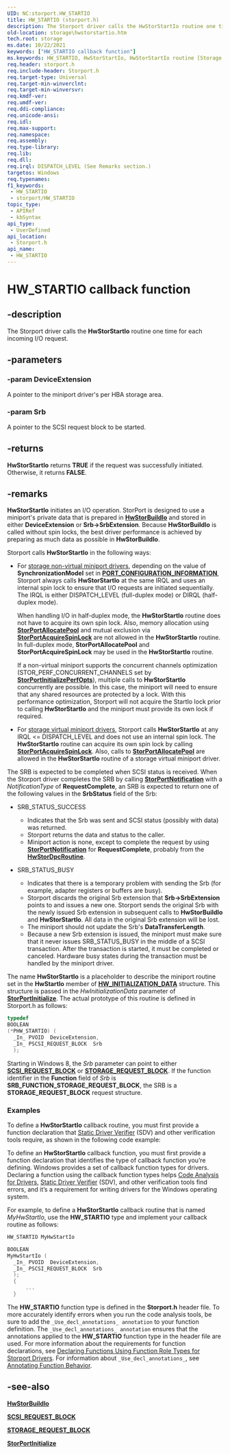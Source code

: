 ```yaml
---
UID: NC:storport.HW_STARTIO
title: HW_STARTIO (storport.h)
description: The Storport driver calls the HwStorStartIo routine one time for each incoming I/O request.
old-location: storage\hwstorstartio.htm
tech.root: storage
ms.date: 10/22/2021
keywords: ["HW_STARTIO callback function"]
ms.keywords: HW_STARTIO, HwStorStartIo, HwStorStartIo routine [Storage Devices], storage.hwstorstartio, stormini_8f910467-49f3-4f15-919d-84edee8ad053.xml, storport/HwStorStartIo
req.header: storport.h
req.include-header: Storport.h
req.target-type: Universal
req.target-min-winverclnt: 
req.target-min-winversvr: 
req.kmdf-ver: 
req.umdf-ver: 
req.ddi-compliance: 
req.unicode-ansi: 
req.idl: 
req.max-support: 
req.namespace: 
req.assembly: 
req.type-library: 
req.lib: 
req.dll: 
req.irql: DISPATCH_LEVEL (See Remarks section.)
targetos: Windows
req.typenames: 
f1_keywords:
 - HW_STARTIO
 - storport/HW_STARTIO
topic_type:
 - APIRef
 - kbSyntax
api_type:
 - UserDefined
api_location:
 - Storport.h
api_name:
 - HW_STARTIO
---
```


# HW_STARTIO callback function

## -description

The Storport driver calls the **HwStorStartIo** routine one time for each incoming I/O request.

## -parameters

### -param DeviceExtension

A pointer to the miniport driver's per HBA storage area.

### -param Srb

A pointer to the SCSI request block to be started.

## -returns

**HwStorStartIo** returns **TRUE** if the request was successfully initiated. Otherwise, it returns **FALSE**.

## -remarks

**HwStorStartIo** initiates an I/O operation. StorPort is designed to use a miniport's private data that is prepared in [**HwStorBuildIo**](nc-storport-hw_buildio.md) and stored in either **DeviceExtension** or **Srb->SrbExtension**.  Because **HwStorBuildIo** is called without spin locks, the best driver performance is achieved by preparing as much data as possible in **HwStorBuildIo**.

Storport calls **HwStorStartIo** in the following ways:

* For [storage non-virtual miniport drivers](/windows-hardware/drivers/storage/overview-of-storage-virtual-miniport-drivers), depending on the value of **SynchronizationModel** set in [**PORT_CONFIGURATION_INFORMATION**](ns-storport-_port_configuration_information.md), Storport always calls **HwStorStartIo** at the same IRQL and uses an internal spin lock to ensure that I/O requests are initiated sequentially. The IRQL is either DISPATCH_LEVEL (full-duplex mode) or DIRQL (half-duplex mode).

  When handling I/O in half-duplex mode, the **HwStorStartIo** routine does not have to acquire its own spin lock. Also, memory allocation using [**StorPortAllocatePool**](nf-storport-storportallocatepool.md) and mutual exclusion via [**StorPortAcquireSpinLock**](nf-storport-storportacquirespinlock.md) are not allowed in the **HwStorStartIo** routine. In full-duplex mode, **StorPortAllocatePool** and **StorPortAcquireSpinLock** may be used in the **HwStorStartIo** routine.

  If a non-virtual miniport supports the concurrent channels optimization (STOR_PERF_CONCURRENT_CHANNELS set by [**StorPortInitializePerfOpts**](nf-storport-storportinitializeperfopts.md)), multiple calls to **HwStorStartIo** concurrently are possible. In this case, the miniport will need to ensure that any shared resources are protected by a lock. With this performance optimization, Storport will not acquire the StartIo lock prior to calling **HwStorStartIo** and the miniport must provide its own lock if required.

* For [storage virtual miniport drivers](/windows-hardware/drivers/storage/overview-of-storage-virtual-miniport-drivers), Storport calls **HwStorStartIo** at any IRQL <= DISPATCH_LEVEL and does not use an internal spin lock. The **HwStorStartIo** routine can acquire its own spin lock by calling [**StorPortAcquireSpinLock**](nf-storport-storportacquirespinlock.md). Also, calls to [**StorPortAllocatePool**](nf-storport-storportallocatepool.md) are allowed in the **HwStorStartIo** routine of a storage virtual miniport driver.

The SRB is expected to be completed when SCSI status is received. When the Storport driver completes the SRB by calling [**StorPortNotification**](nf-storport-storportnotification.md) with a *NotificationType* of **RequestComplete**, an SRB is expected to return one of the following values in the **SrbStatus** field of the Srb:

* SRB_STATUS_SUCCESS
  * Indicates that the Srb was sent and SCSI status (possibly with data) was returned.
  * Storport returns the data and status to the caller.
  * Miniport action is none, except to complete the request by using [**StorPortNotification**](nf-storport-storportnotification.md) for **RequestComplete**,  probably from the [**HwStorDpcRoutine**](nc-storport-hw_dpc_routine.md).

* SRB_STATUS_BUSY
  * Indicates that there is a temporary problem with sending the Srb (for example, adapter registers or buffers are busy).
  * Storport discards the original Srb extension that **Srb->SrbExtension** points to and issues a new one. Storport sends the original Srb with the newly issued Srb extension in subsequent calls to **HwStorBuildIo** and **HwStorStartIo**. All data in the original Srb extension will be lost.
  * The miniport should not update the Srb's **DataTransferLength**.
  * Because a new Srb extension is issued, the miniport must make sure that it never issues SRB_STATUS_BUSY in the middle of a SCSI transaction. After the transaction is started, it must be completed or canceled. Hardware busy states during the transaction must be handled by the miniport driver.

The name **HwStorStartIo** is a placeholder to describe the miniport routine set in the **HwStartIo** member of [**HW_INITIALIZATION_DATA**](ns-storport-_hw_initialization_data-r1.md) structure. This structure is passed in the *HwInitializationData* parameter of [**StorPortInitialize**](nf-storport-storportinitialize.md). The actual prototype of this routine is defined in Storport.h as follows:

```cpp
typedef
BOOLEAN
(*PHW_STARTIO) (
  _In_ PVOID  DeviceExtension,
  _In_ PSCSI_REQUEST_BLOCK  Srb
  );
```

Starting in Windows 8, the *Srb* parameter can point to either [**SCSI_REQUEST_BLOCK**](../srb/ns-srb-_scsi_request_block.md) or [**STORAGE_REQUEST_BLOCK**](../srb/ns-srb-_storage_request_block.md). If the function identifier in the **Function** field of *Srb* is **SRB_FUNCTION_STORAGE_REQUEST_BLOCK**, the SRB is a **STORAGE_REQUEST_BLOCK** request structure.

### Examples

To define a **HwStorStartIo** callback routine, you must first provide a function declaration that [Static Driver Verifier](/windows-hardware/drivers/devtest/static-driver-verifier) (SDV) and other verification tools require, as shown in the following code example:

To define an **HwStorStartIo** callback function, you must first provide a function declaration that identifies the type of callback function you’re defining. Windows provides a set of callback function types for drivers. Declaring a function using the callback function types helps [Code Analysis for Drivers](/windows-hardware/drivers/devtest/code-analysis-for-drivers), [Static Driver Verifier](/windows-hardware/drivers/devtest/static-driver-verifier) (SDV), and other verification tools find errors, and it’s a requirement for writing drivers for the Windows operating system.

 For example, to define a **HwStorStartIo** callback routine that is named *MyHwStartIo*, use the **HW_STARTIO** type and implement your callback routine as follows:

``` c
HW_STARTIO MyHwStartIo

BOOLEAN
MyHwStartIo (
  _In_ PVOID  DeviceExtension,
  _In_ PSCSI_REQUEST_BLOCK  Srb
  );
  {
      ...
  }
```

The **HW_STARTIO** function type is defined in the **Storport.h** header file. To more accurately identify errors when you run the code analysis tools, be sure to add the ```_Use_decl_annotations_ annotation``` to your function definition. The ```_Use_decl_annotations_ annotation``` ensures that the annotations applied to the **HW_STARTIO** function type in the header file are used. For more information about the requirements for function declarations, see [Declaring Functions Using Function Role Types for Storport Drivers](/windows-hardware/drivers/devtest/declaring-functions-by-using-function-role-types-for-storport-drivers). For information about ```_Use_decl_annotations_```, see [Annotating Function Behavior](/visualstudio/code-quality/annotating-function-behavior).

## -see-also

[**HwStorBuildIo**](nc-storport-hw_buildio.md)

[**SCSI_REQUEST_BLOCK**](../srb/ns-srb-_scsi_request_block.md)

[**STORAGE_REQUEST_BLOCK**](../srb/ns-srb-_storage_request_block.md)

[**StorPortInitialize**](nf-storport-storportinitialize.md)
